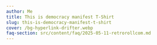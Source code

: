 ```yaml
---
author: Me
title: This is democracy manifest T-Shirt
slug: this-is-democracy-manifest-t-shirt
cover: /bg-hyperlink-drifter.webp
faq-section: src/content/faq/2025-05-11-retrorollcom.md
---
```

